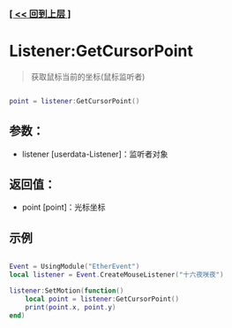 ### [[ << 回到上层 ]](README.md)

# Listener:GetCursorPoint

> 获取鼠标当前的坐标(鼠标监听者)

```lua

point = listener:GetCursorPoint()

```

## 参数：

+ listener [userdata-Listener]：监听者对象

## 返回值：

+ point [point]：光标坐标

## 示例

```lua

Event = UsingModule("EtherEvent")
local listener = Event.CreateMouseListener("十六夜咲夜")

listener:SetMotion(function()
    local point = listener:GetCursorPoint()
    print(point.x, point.y)
end)

```